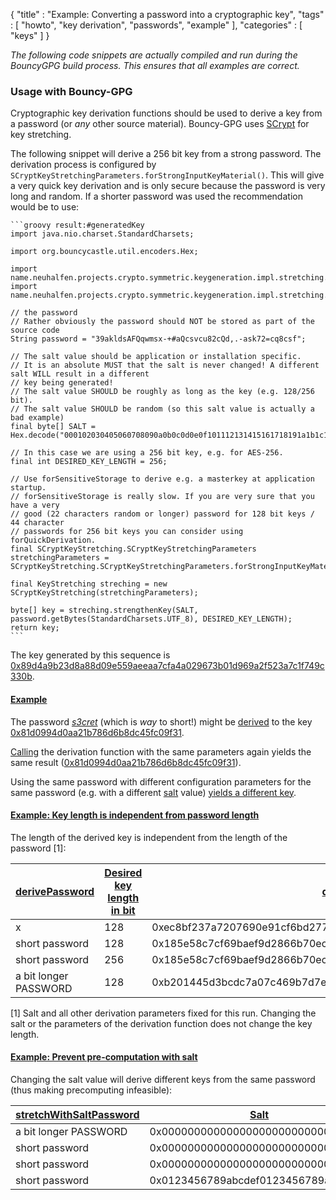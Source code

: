 {
"title" : "Example: Converting a password into a cryptographic key",
"tags" : [
    "howto",
    "key derivation",
    "passwords",
    "example"
],
"categories" : [
    "keys"
]
}

_The following code snippets are actually compiled and run during the BouncyGPG build process. This ensures that all examples are correct._

### Usage with Bouncy-GPG

Cryptographic key derivation functions should be used to derive a key from a password (or _any_ other source material).
Bouncy-GPG uses [SCrypt](https://en.wikipedia.org/wiki/Scrypt)  for key stretching.

The following snippet will derive a 256 bit key from a strong password. The derivation process is configured
by `SCryptKeyStretchingParameters.forStrongInputKeyMaterial()`. This will give a very quick key derivation and is only
secure because the password is very long and random. If a shorter password was used the recommendation would be to use:

    ```groovy result:#generatedKey
    import java.nio.charset.StandardCharsets;
    
    import org.bouncycastle.util.encoders.Hex;
    
    import name.neuhalfen.projects.crypto.symmetric.keygeneration.impl.stretching.KeyStretching;
    import name.neuhalfen.projects.crypto.symmetric.keygeneration.impl.stretching.SCryptKeyStretching;
    
    // the password
    // Rather obviously the password should NOT be stored as part of the source code
    String password = "39akldsAFQqwmsx-+#aQcsvcu82cQd,.-ask72=cq8csf";
    
    // The salt value should be application or installation specific.
    // It is an absolute MUST that the salt is never changed! A different salt WILL result in a different
    // key being generated!
    // The salt value SHOULD be roughly as long as the key (e.g. 128/256 bit).
    // The salt value SHOULD be random (so this salt value is actually a bad example)
    final byte[] SALT = Hex.decode("000102030405060708090a0b0c0d0e0f101112131415161718191a1b1c1d1e1f");
    
    // In this case we are using a 256 bit key, e.g. for AES-256.
    final int DESIRED_KEY_LENGTH = 256;
     
    // Use forSensitiveStorage to derive e.g. a masterkey at application startup.
    // forSensitiveStorage is really slow. If you are very sure that you have a very
    // good (22 characters random or longer) password for 128 bit keys / 44 character 
    // passwords for 256 bit keys you can consider using forQuickDerivation.
    final SCryptKeyStretching.SCryptKeyStretchingParameters stretchingParameters = SCryptKeyStretching.SCryptKeyStretchingParameters.forStrongInputKeyMaterial();
    
    final KeyStretching streching = new SCryptKeyStretching(stretchingParameters);
    
    byte[] key = streching.strengthenKey(SALT, password.getBytes(StandardCharsets.UTF_8), DESIRED_KEY_LENGTH);
    return key;
    ```
    
The key generated by this sequence is [0x89d4a9b23d8a88d09e559aeeaa7cfa4a029673b01d969a2f523a7c1f749c330b](- "?=toHex(#generatedKey)").

#### [Example](- "Key derivation is deterministic")
The password _[s3cret](- "#password")_ (which is _way_ to short!) might be [derived](- "#key = stretchWithFixedParameters(#password)") to the key [0x81d0994d0aa21b786d6b8dc45fc09f31](- "?=#key.derivedKey").


[Calling](- "#key2 = stretchWithFixedParameters(#password)") the derivation function with the same parameters again yields the same result ([0x81d0994d0aa21b786d6b8dc45fc09f31](- "?=#key2.derivedKey")).

Using the same password with different configuration parameters for the same password (e.g. with a different [salt](https://en.wikipedia.org/wiki/Salt_%28cryptography%29) value) [yields a different key](- "c:assert-true=isSaltChangesKey(#password)").

#### [Example: Key length is independent from password length](- "Key length is independent from password length")

The length of the derived key is independent from the length of the password [1]:

| [derive][][Password][password]  | [Desired key length in bit][desiredKeyLen]  | [derived key][derivedKey]                                             | [length of derived key][derivedKeyLen] |
|---------------------------------|---------------------------------------------|-----------------------------------------------------------------------|-----------------------|
| x                               | 128                                         | 0xec8bf237a7207690e91cf6bd27746f3b                                    | 128                   |
| short password                  | 128                                         | 0x185e58c7cf69baef9d2866b70ec1581c                                    | 128                   |
| short password                  | 256                                         | 0x185e58c7cf69baef9d2866b70ec1581ceb8ff7c5c2169170cba1cf4adc48815a    | 256                   |
| a bit longer PASSWORD           | 128                                         | 0xb201445d3bcdc7a07c469b7d7ef8988c                                    | 128                   |

[password]: - "#password"
[desiredKeyLen]: - "#desiredKeyLen"
[derive]: - "#key = stretchWithFixedParameters(#password, #desiredKeyLen)"
[derivedKey]: - "?=#key.derivedKey"
[derivedKeyLen]: - "?=#key.derivedKeyLen"

[1] Salt and all other derivation parameters fixed for this run. Changing the salt or the parameters of the derivation function does not change the key length.

#### [Example: Prevent pre-computation with salt](- "Prevent pre-computation with salt")

Changing the salt value will derive different keys from the same password (thus making  precomputing infeasible):

| [stretchWithSalt][][Password][password]  | [Salt][salt]              | [derived key][derivedKey]             |
|---------------------------------|------------------------------------|---------------------------------------|
| a bit longer PASSWORD           | 0x00000000000000000000000000000000 | 0x31709b5748dd11a80de4ba31571928d3    |
| short password                  | 0x00000000000000000000000000000000 | 0xefab7a10563f8d81347c8c4401553902    |
| short password                  | 0x00000000000000000000000000000001 | 0xc0c153c9b79a92af8bdb08cb5defbd11    |
| short password                  | 0x0123456789abcdef0123456789abcdef | 0x89b4d1be23e0f1f56ba29ee36f1e52ba    |

[password]: - "#password"
[salt]: - "#salt"
[stretchWithSalt]: - "#key = stretchWithSalt(#password, #salt)"
[derivedKey]: - "?=#key.derivedKey"
